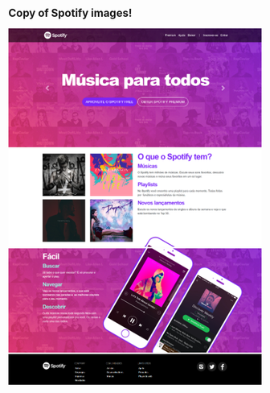 ## Copy of Spotify images!

<img src="ex-img/img1.png">
<img src="ex-img/img2.png">
<img src="ex-img/img3.png">
<img src="ex-img/img4.png">
